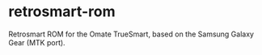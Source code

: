 retrosmart-rom
==============

Retrosmart ROM for the Omate TrueSmart, based on the Samsung Galaxy Gear (MTK port).
